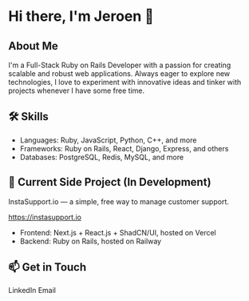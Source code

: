 # Hi there, I'm Jeroen 👋

## About Me
I'm a Full-Stack Ruby on Rails Developer with a passion for creating scalable and robust web applications. Always eager to explore new technologies, I love to experiment with innovative ideas and tinker with projects whenever I have some free time.

## 🛠️ Skills
- Languages: Ruby, JavaScript, Python, C++, and more
- Frameworks: Ruby on Rails, React, Django, Express, and others
- Databases: PostgreSQL, Redis, MySQL, and more

## 🚀 Current Side Project (In Development)
InstaSupport.io — a simple, free way to manage customer support.

https://instasupport.io

- Frontend: Next.js + React.js + ShadCN/UI, hosted on Vercel
- Backend: Ruby on Rails, hosted on Railway

## 📫 Get in Touch
LinkedIn
Email
